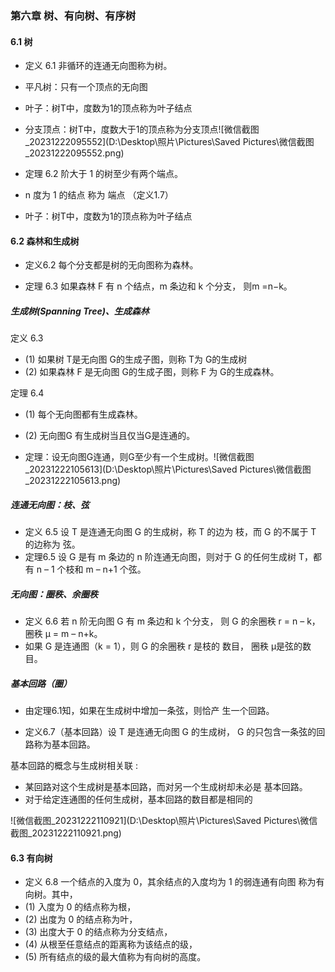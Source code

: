 ### 第六章 树、有向树、有序树

#### 6.1 树

* 定义 6.1 非循环的连通无向图称为树。
* 平凡树：只有一个顶点的无向图 
* 叶子：树T中，度数为1的顶点称为叶子结点 
* 分支顶点：树T中，度数大于1的顶点称为分支顶点![微信截图_20231222095552](D:\Desktop\照片\Pictures\Saved Pictures\微信截图_20231222095552.png)

* 定理 6.2 阶大于 1 的树至少有两个端点。 
* n 度为 1 的结点 称为 端点 （定义1.7） 
* 叶子：树T中，度数为1的顶点称为叶子结点

#### 6.2 森林和生成树

* 定义6.2 每个分支都是树的无向图称为森林。

* 定理 6.3 如果森林 F 有 n 个结点，m 条边和 k 个分支， 则m =n−k。

##### 生成树(Spanning Tree)、生成森林

定义 6.3  

* (1) 如果树 T是无向图 G的生成子图，则称 T为 G的生成树
* (2) 如果森林 F 是无向图 G的生成子图，则称 F 为 G的生成森林。

定理 6.4 

* (1) 每个无向图都有生成森林。
* (2) 无向图G 有生成树当且仅当G是连通的。

* 定理：设无向图G连通，则G至少有一个生成树。![微信截图_20231222105613](D:\Desktop\照片\Pictures\Saved Pictures\微信截图_20231222105613.png)

##### 连通无向图：枝、弦

* 定义 6.5 设 T 是连通无向图 G 的生成树，称 T 的边为 枝，而 G 的不属于 T 的边称为 弦。
* 定理6.5 设 G 是有 m 条边的 n 阶连通无向图，则对于 G 的任何生成树 T，都有 n – 1 个枝和 m – n+1 个弦。

##### 无向图：圈秩、余圈秩

* 定义 6.6 若 n 阶无向图 G 有 m 条边和 k 个分支， 则 G 的余圈秩 r = n – k，圈秩 μ = m – n+k。
* 如果 G 是连通图（k = 1），则 G 的余圈秩 r 是枝的 数目， 圈秩 μ是弦的数目。

##### 基本回路（圈）

* 由定理6.1知，如果在生成树中增加一条弦，则恰产 生一个回路。

* 定义6.7（基本回路）设 T 是连通无向图 G 的生成树， G 的只包含一条弦的回路称为基本回路。

基本回路的概念与生成树相关联 :

* 某回路对这个生成树是基本回路，而对另一个生成树却未必是 基本回路。 
* 对于给定连通图的任何生成树，基本回路的数目都是相同的

![微信截图_20231222110921](D:\Desktop\照片\Pictures\Saved Pictures\微信截图_20231222110921.png)

#### 6.3 有向树

* 定义 6.8 一个结点的入度为 0，其余结点的入度均为 1 的弱连通有向图 称为有向树。其中， 
* (1) 入度为 0 的结点称为根， 
* (2) 出度为 0 的结点称为叶， 
* (3) 出度大于 0 的结点称为分支结点， 
* (4) 从根至任意结点的距离称为该结点的级， 
* (5) 所有结点的级的最大值称为有向树的高度。
